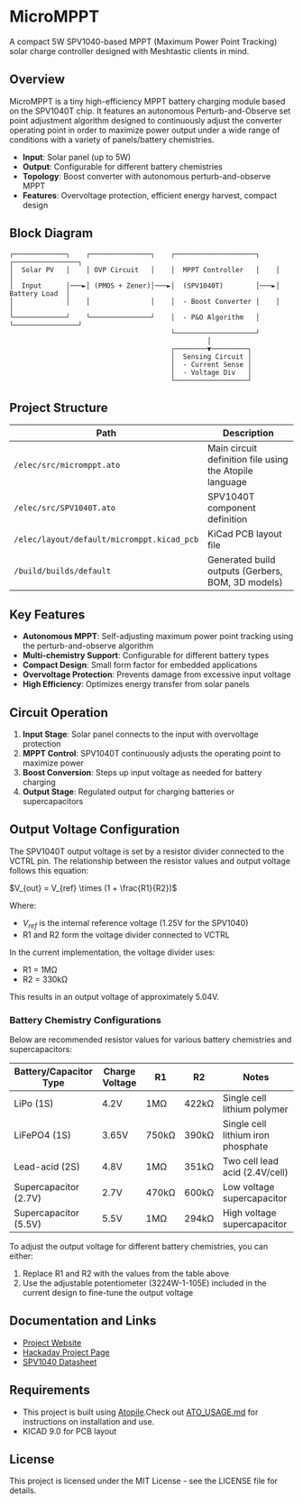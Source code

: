 # MicroMPPT

A compact 5W SPV1040-based MPPT (Maximum Power Point Tracking) solar charge controller designed with Meshtastic clients in mind.

## Overview

MicroMPPT is a tiny high-efficiency MPPT battery charging module based on the SPV1040T chip. It features an autonomous Perturb-and-Observe set point adjustment algorithm designed to continuously adjust the converter operating point in order to maximize power output under a wide range of conditions with a variety of panels/battery chemistries.

- **Input**: Solar panel (up to 5W)
- **Output**: Configurable for different battery chemistries
- **Topology**: Boost converter with autonomous perturb-and-observe MPPT
- **Features**: Overvoltage protection, efficient energy harvest, compact design

## Block Diagram

```
┌─────────────┐    ┌───────────────┐    ┌────────────────────┐    ┌────────────────┐
│  Solar PV   │    │ OVP Circuit   │    │  MPPT Controller   │    │                │
│  Input      │───►│ (PMOS + Zener)│───►│  (SPV1040T)        │───►│  Battery Load  │
│             │    │               │    │  - Boost Converter │    │                │
└─────────────┘    └───────────────┘    │  - P&O Algorithm   │    └────────────────┘
                                        └────────────────────┘
                                                 │
                                        ┌────────▼─────────┐
                                        │  Sensing Circuit │
                                        │  - Current Sense │
                                        │  - Voltage Div   │
                                        └──────────────────┘
```


## Project Structure

| Path | Description |
|------|-------------|
| `/elec/src/micromppt.ato` | Main circuit definition file using the Atopile language |
| `/elec/src/SPV1040T.ato` | SPV1040T component definition |
| `/elec/layout/default/micromppt.kicad_pcb` | KiCad PCB layout file |
| `/build/builds/default` | Generated build outputs (Gerbers, BOM, 3D models) |

## Key Features

- **Autonomous MPPT**: Self-adjusting maximum power point tracking using the perturb-and-observe algorithm
- **Multi-chemistry Support**: Configurable for different battery types
- **Compact Design**: Small form factor for embedded applications
- **Overvoltage Protection**: Prevents damage from excessive input voltage
- **High Efficiency**: Optimizes energy transfer from solar panels

## Circuit Operation

1. **Input Stage**: Solar panel connects to the input with overvoltage protection
2. **MPPT Control**: SPV1040T continuously adjusts the operating point to maximize power
3. **Boost Conversion**: Steps up input voltage as needed for battery charging
4. **Output Stage**: Regulated output for charging batteries or supercapacitors

## Output Voltage Configuration

The SPV1040T output voltage is set by a resistor divider connected to the VCTRL pin. The relationship between the resistor values and output voltage follows this equation:

$V_{out} = V_{ref} \times (1 + \frac{R1}{R2})$

Where:
- $V_{ref}$ is the internal reference voltage (1.25V for the SPV1040)
- R1 and R2 form the voltage divider connected to VCTRL

In the current implementation, the voltage divider uses:
- R1 = 1MΩ
- R2 = 330kΩ

This results in an output voltage of approximately 5.04V.

### Battery Chemistry Configurations

Below are recommended resistor values for various battery chemistries and supercapacitors:

| Battery/Capacitor Type | Charge Voltage | R1 | R2 | Notes |
|--------------|----------------|----|----|-------|
| LiPo (1S) | 4.2V | 1MΩ | 422kΩ | Single cell lithium polymer |
| LiFePO4 (1S) | 3.65V | 750kΩ | 390kΩ | Single cell lithium iron phosphate |
| Lead-acid (2S) | 4.8V | 1MΩ | 351kΩ | Two cell lead acid (2.4V/cell) |
| Supercapacitor (2.7V) | 2.7V | 470kΩ | 600kΩ | Low voltage supercapacitor |
| Supercapacitor (5.5V) | 5.5V | 1MΩ | 294kΩ | High voltage supercapacitor |

To adjust the output voltage for different battery chemistries, you can either:
1. Replace R1 and R2 with the values from the table above
2. Use the adjustable potentiometer (3224W-1-105E) included in the current design to fine-tune the output voltage

## Documentation and Links

- [Project Website](https://eigenlucy.github.io/projects/micromppt/)
- [Hackaday Project Page](https://hackaday.io/project/202610-micromppt)
- [SPV1040 Datasheet](https://www.st.com/resource/en/datasheet/spv1040.pdf)

## Requirements

- This project is built using [Atopile](https://atopile.io/).Check out [ATO_USAGE.md](ATO_USAGE.md) for instructions on installation and use.
- KICAD 9.0 for PCB layout

## License

This project is licensed under the MIT License - see the LICENSE file for details.
